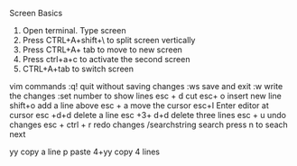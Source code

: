 Screen Basics 
1. Open terminal. Type screen
2. Press CTRL+A+shift+\ to split screen vertically
3. Press CTRL+A+ tab to move to new screen 
4. Press ctrl+a+c to activate the second screen
5. CTRL+A+tab to switch screen

vim commands
:q! quit without saving changes
:ws save and exit
:w write the changes 
:set number to show lines
esc + d  cut
esc+ o insert new line
shift+o add a line above
esc + a  move the cursor
esc+I Enter editor at cursor
esc +d+d  delete a line
esc +3+ d+d delete three lines
esc + u  undo changes
esc + ctrl + r redo changes
/searchstring search 
press n to seach next

yy  copy a line
p     paste
4+yy  copy 4 lines
